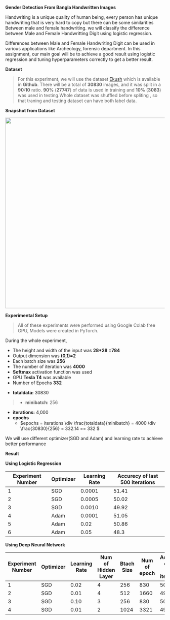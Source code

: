 **Gender Detection From Bangla Handwritten Images**
 
Handwriting is a unique quality of human being, every person has unique handwriting that is very hard to copy but there can be some similarities
Between male and female handwriting. we will classify the difference between Male and Female Handwritting Digit using logistic regression.
 
Differences between Male and Female Handwriting Digit can be used in various applications like Archeology, forensic department. In this assignment, our main goal will be to achieve a good result using logistic regression and tuning hyperparameters correctly to get a better result.
 
 
 
 
 
**Dataset**
 
 
> For this experiment, we will use the dataset [Ekush](https://shahariarrabby.github.io/ekush/#download) which is available in **Github**. 
There will be a total of **30830** images, and it was split in a **90:10** ratio. **90%** (**27747**) of data is used in training and **10%** (**3083**) was used in testing.Whole dataset was shuffled before spliting , so that traning and testing dataset can have both label data. 
 
**Snapshot from Dataset**

><div align="center">
<img src="https://drive.google.com/uc?id=1GhuJfYchOjfNoBtwkpWivPRQinegMYwy" width="600">
</div>
 
 
**Experimental Setup**
 
 
> All of these experiments were performed using Google Colab free GPU, Models were created in PyTorch. 
 
 
During the whole experiment,
* The height and width of the input was **28*28 =784** 
* Output dimension was **(0,1)=2**
* Each batch size was **256**
* The number of iteration was **4000**
* **Softmax** activation function was used 
* GPU **Tesla T4** was available 
* Number of Epochs **332**
 
- **totaldata:** 30830
 
 
 
 
> - **minibatch:** 256
- **iterations:** 4,000
- **epochs**
  - $epochs = iterations \div \frac{totaldata}{minibatch} = 4000 \div \frac{30830}{256} = 332.14 == 332 $
 
We will use different optimizer(SGD and Adam) and learning rate to achieve better performance
 
**Result**

**Using Logistic Regression**
 
| Experiment Number      | Optimizer     | Learning Rate    |  Accurecy of last 500 iterations    |
| ------------- | ---------- | ----------- | ----------- |
|  1 |SGD   | 0.0001    | 51.41 |
|  2 |SGD   | 0.0005    |   50.02 |
| 3   | SGD | 0.0010 | 49.92 |
|  4 |Adam   | 0.0001    | 51.05 |
|  5 |Adam  | 0.02   |  50.86 |
|  6 |Adam   | 0.05    | 48.3 | |
 

**Using Deep Neural Network**

| Experiment Number      | Optimizer     | Learning Rate     |  Num of Hidden Layer   | Btach Size |Num of epoch    |   Accurecy of last 1000 iterations    |
| ------------- | ---------- | ---------- | ----------- | -----------  | ----------- | ----------- |
|  1 |SGD   | 0.02 | 4| 256 | 830   | 50.14  |
|  2 |SGD   | 0.01 | 4| 512 |  1660  | 49.17  |
|  3 |SGD   | 0.10 | 3| 256 | 830   | 50.66  |
|  4 |SGD   | 0.01 | 2| 1024 | 3321   | 49.82  |




 
 
